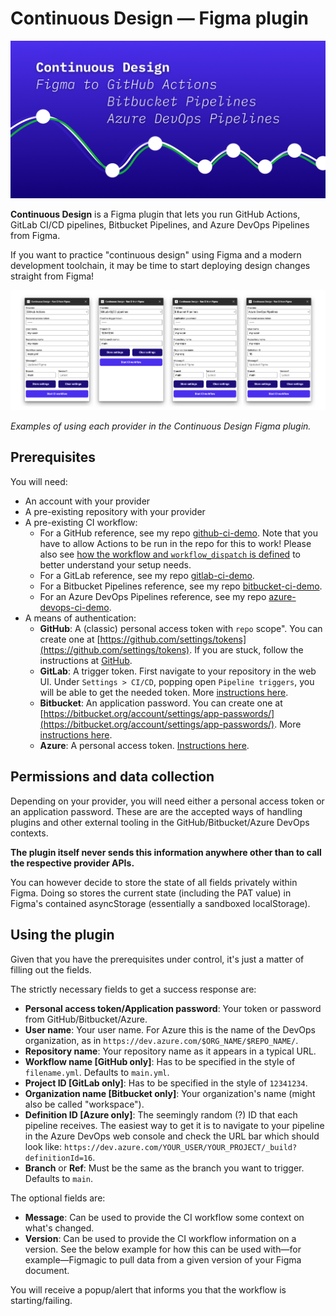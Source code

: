 # Continuous Design — Figma plugin

![Cover art](cover.png)

**Continuous Design** is a Figma plugin that lets you run GitHub Actions, GitLab CI/CD pipelines, Bitbucket Pipelines, and Azure DevOps Pipelines from Figma.

If you want to practice "continuous design" using Figma and a modern development toolchain, it may be time to start deploying design changes straight from Figma!

![Plugin](plugin.png)

_Examples of using each provider in the Continuous Design Figma plugin._

## Prerequisites

You will need:

- An account with your provider
- A pre-existing repository with your provider
- A pre-existing CI workflow:
  - For a GitHub reference, see my repo [github-ci-demo](https://github.com/mikaelvesavuori/github-ci-demo). Note that you have to allow Actions to be run in the repo for this to work! Please also see [how the workflow and `workflow_dispatch` is defined](https://github.com/mikaelvesavuori/github-ci-demo/blob/main/.github/workflows/main.yml) to better understand your setup needs.
  - For a GitLab reference, see my repo [gitlab-ci-demo](https://gitlab.com/mikaelvesavuori/gitlab-ci-demo).
  - For a Bitbucket Pipelines reference, see my repo [bitbucket-ci-demo](https://github.com/mikaelvesavuori/bitbucket-ci-demo).
  - For an Azure DevOps Pipelines reference, see my repo [azure-devops-ci-demo](https://github.com/mikaelvesavuori/azure-devops-ci-demo).
- A means of authentication:
  - **GitHub**: A (classic) personal access token with `repo` scope". You can create one at [https://github.com/settings/tokens](https://github.com/settings/tokens). If you are stuck, follow the instructions at [GitHub](https://docs.github.com/en/github/authenticating-to-github/keeping-your-account-and-data-secure/creating-a-personal-access-token).
  - **GitLab**: A trigger token. First navigate to your repository in the web UI. Under `Settings > CI/CD`, popping open `Pipeline triggers`, you will be able to get the needed token. More [instructions here](https://docs.gitlab.com/ee/ci/triggers/#create-a-trigger-token).
  - **Bitbucket**: An application password. You can create one at [https://bitbucket.org/account/settings/app-passwords/](https://bitbucket.org/account/settings/app-passwords/). More [instructions here](https://support.atlassian.com/bitbucket-cloud/docs/app-passwords/).
  - **Azure**: A personal access token. [Instructions here](https://docs.microsoft.com/en-us/azure/devops/organizations/accounts/use-personal-access-tokens-to-authenticate?view=azure-devops&tabs=preview-page).

## Permissions and data collection

Depending on your provider, you will need either a personal access token or an application password. These are are the accepted ways of handling plugins and other external tooling in the GitHub/Bitbucket/Azure DevOps contexts.

**The plugin itself never sends this information anywhere other than to call the respective provider APIs.**

You can however decide to store the state of all fields privately within Figma. Doing so stores the current state (including the PAT value) in Figma's contained asyncStorage (essentially a sandboxed localStorage).

## Using the plugin

Given that you have the prerequisites under control, it's just a matter of filling out the fields.

The strictly necessary fields to get a success response are:

- **Personal access token/Application password**: Your token or password from GitHub/Bitbucket/Azure.
- **User name**: Your user name. For Azure this is the name of the DevOps organization, as in `https://dev.azure.com/$ORG_NAME/$REPO_NAME/`.
- **Repository name**: Your repository name as it appears in a typical URL.
- **Workflow name [GitHub only]**: Has to be specified in the style of `filename.yml`. Defaults to `main.yml`.
- **Project ID [GitLab only]**: Has to be specified in the style of `12341234`.
- **Organization name [Bitbucket only]**: Your organization's name (might also be called "workspace").
- **Definition ID [Azure only]**: The seemingly random (?) ID that each pipeline receives. The easiest way to get it is to navigate to your pipeline in the Azure DevOps web console and check the URL bar which should look like: `https://dev.azure.com/YOUR_USER/YOUR_PROJECT/_build?definitionId=16`.
- **Branch** or **Ref**: Must be the same as the branch you want to trigger. Defaults to `main`.

The optional fields are:

- **Message**: Can be used to provide the CI workflow some context on what's changed.
- **Version**: Can be used to provide the CI workflow information on a version. See the below example for how this can be used with—for example—Figmagic to pull data from a given version of your Figma document.

You will receive a popup/alert that informs you that the workflow is starting/failing.
